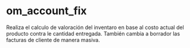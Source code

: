 # om_account_fix
Realiza el calculo de valoración del inventaro en base al costo actual del producto contra le cantidad entregada. También cambia a borrador las facturas de cliente de manera masiva.
